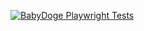 [![BabyDoge Playwright Tests](https://github.com/AzizShoev/b_dog_playwrigth/actions/workflows/tests.yml/badge.svg)](https://github.com/AzizShoev/b_dog_playwrigth/actions/workflows/tests.yml)